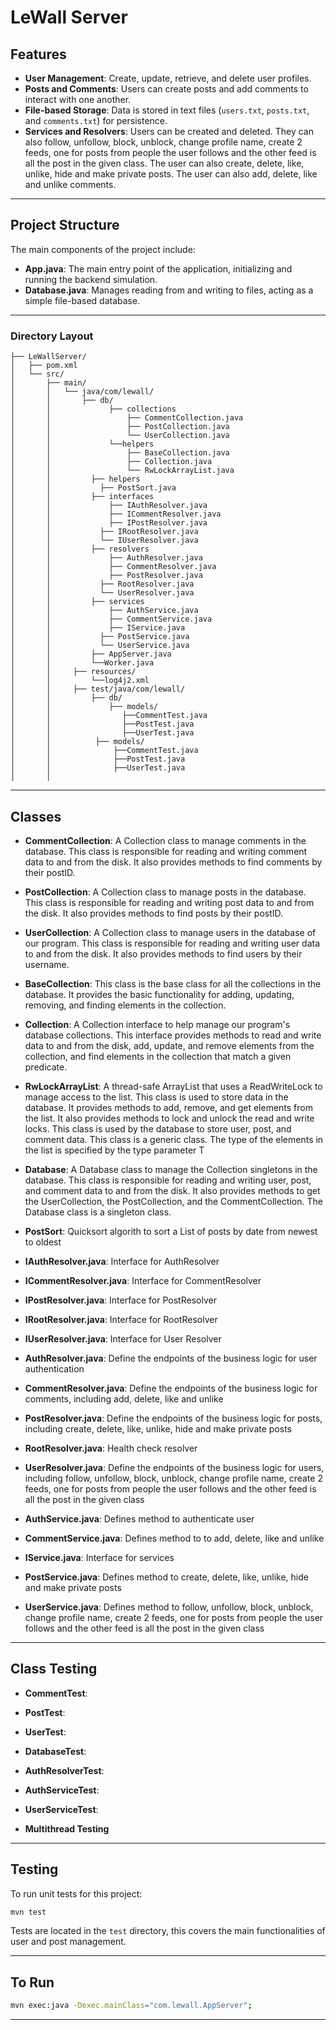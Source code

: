 # LeWall Server

## Features

- **User Management**: Create, update, retrieve, and delete user profiles.
- **Posts and Comments**: Users can create posts and add comments to interact with one another.
- **File-based Storage**: Data is stored in text files (`users.txt`, `posts.txt`, and `comments.txt`) for persistence.
- **Services and Resolvers**: Users can be created and deleted. They can also follow, unfollow, block, unblock, change profile name, create 2 feeds, one for posts from people the user follows and the other feed is all the post in the given class. The user can also create, delete, like, unlike, hide and make private posts. The user can also add, delete, like and unlike comments.

---

## Project Structure

The main components of the project include:

- **App.java**: The main entry point of the application, initializing and running the backend simulation.
- **Database.java**: Manages reading from and writing to files, acting as a simple file-based database.

---

### Directory Layout

```plaintext
├── LeWallServer/
│   ├── pom.xml
│   └── src/
│       ├── main/
│       │   └── java/com/lewall/
│       │       ├── db/
│       │             ├── collections
│       │                 ├── CommentCollection.java
│       │                 ├── PostCollection.java
│       │                 └── UserCollection.java
│       │             └──helpers
│       │                 ├── BaseCollection.java
│       │                 ├── Collection.java
│       │                 └── RwLockArrayList.java
│       │         ├── helpers
│       │           ├── PostSort.java
│       │         ├── interfaces
│       │             ├── IAuthResolver.java
│       │             ├── ICommentResolver.java
│       │             ├── IPostResolver.java
│       │           ├── IRootResolver.java
│       │           └── IUserResolver.java
│       │         ├── resolvers
│       │             ├── AuthResolver.java
│       │             ├── CommentResolver.java
│       │             ├── PostResolver.java
│       │           ├── RootResolver.java
│       │           └── UserResolver.java
│       │         ├── services
│       │             ├── AuthService.java
│       │             ├── CommentService.java
│       │             ├── IService.java
│       │           ├── PostService.java
│       │           └── UserService.java
│       │         ├── AppServer.java
│       │         └──Worker.java
│       │     ├── resources/
│       │         └──log4j2.xml
│       │     ├── test/java/com/lewall/
│       │         ├── db/
│       │             ├── models/
│       │                ├──CommentTest.java
│       │                ├──PostTest.java
│       │                ├──UserTest.java
│       │          ├── models/
│       │              ├──CommentTest.java
│       │              ├──PostTest.java
│       │              ├──UserTest.java
│       │

```

---

## Classes

- **CommentCollection**: A Collection class to manage comments in the database. This class is responsible for reading and writing comment data to and from the disk. It also provides methods to find comments by their postID.
- **PostCollection**: A Collection class to manage posts in the database. This class is responsible for reading and writing post data to and from the disk. It also provides methods to find posts by their postID.
- **UserCollection**: A Collection class to manage users in the database of our program. This class is responsible for reading and writing user data to and from the disk. It also provides methods to find users by their username.

- **BaseCollection**: This class is the base class for all the collections in the database. It provides the basic functionality for adding, updating, removing, and finding elements in the collection.
- **Collection**: A Collection interface to help manage our program's database collections. This interface provides methods to read and write data to and from the disk, add, update, and remove elements from the collection, and find elements in the collection that match a given predicate.
- **RwLockArrayList**: A thread-safe ArrayList that uses a ReadWriteLock to manage access to the list. This class is used to store data in the database. It provides methods to add, remove, and get elements from the list. It also provides methods to lock and unlock the read and write locks. This class is used by the database to store user, post, and comment data. This class is a generic class. The type of the elements in the list is specified by the type parameter T

- **Database**: A Database class to manage the Collection singletons in the database. This class is responsible for reading and writing user, post, and comment data to and from the disk. It also provides methods to get the UserCollection, the PostCollection, and the CommentCollection. The Database class is a singleton class.

- **PostSort**: Quicksort algorith to sort a List of posts by date from newest to oldest

- **IAuthResolver.java**: Interface for AuthResolver
- **ICommentResolver.java**: Interface for CommentResolver
- **IPostResolver.java**: Interface for PostResolver
- **IRootResolver.java**: Interface for RootResolver
- **IUserResolver.java**: Interface for User Resolver

- **AuthResolver.java**: Define the endpoints of the business logic for user authentication
- **CommentResolver.java**: Define the endpoints of the business logic for comments, including add, delete, like and unlike
- **PostResolver.java**: Define the endpoints of the business logic for posts, including create, delete, like, unlike, hide and make private posts
- **RootResolver.java**: Health check resolver
- **UserResolver.java**: Define the endpoints of the business logic for users, including follow, unfollow, block, unblock, change profile name, create 2 feeds, one for posts from people the user follows and the other feed is all the post in the given class

- **AuthService.java**: Defines method to authenticate user
- **CommentService.java**: Defines method to to add, delete, like and unlike
- **IService.java**: Interface for services
- **PostService.java**: Defines method to create, delete, like, unlike, hide and make private posts
- **UserService.java**: Defines method to follow, unfollow, block, unblock, change profile name, create 2 feeds, one for posts from people the user follows and the other feed is all the post in the given class

---

## Class Testing

- **CommentTest**:
- **PostTest**:
- **UserTest**:

- **DatabaseTest**:

- **AuthResolverTest**:

- **AuthServiceTest**:
- **UserServiceTest**:

- **Multithread Testing**

---

## Testing

To run unit tests for this project:

```bash
mvn test
```

Tests are located in the `test` directory, this covers the main functionalities of user and post management.

---

## To Run

```bash
mvn exec:java -Dexec.mainClass="com.lewall.AppServer";     
```

---
